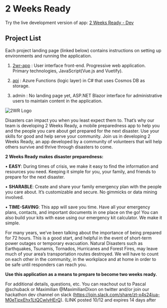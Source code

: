 # 2 Weeks Ready

Try the live development version of app: [2 Weeks Ready - Dev](https://2wrdev.azureedge.net/)

## Project List

Each project landing page (linked below) contains instructions on setting up environments and running the application.

1. [2wr-app](2wr-app/README.md) : User interface front-end. Progressive web application. Primary technologies, JavaScript(Vue.js and Vuetify).

2. [api](api/README.md) : Azure Functions (logic layer) in C# that uses Cosmos DB as storage.

3. admin : No landing page yet, ASP.NET Blazor interface for administrative users to maintain content in the application.

![2WR Logo](https://user-images.githubusercontent.com/78102622/132778543-8d2331ac-f3bf-4f93-93a1-59b136e7978e.png)

Disasters can impact you when you least expect them to. That’s why our team is developing 2 Weeks Ready, a mobile preparedness app to help you and the people you care about get prepared for the next disaster. Use your skills for good and help serve your community. Join us in developing 2 Weeks Ready, an app developed by a community of volunteers that will help others survive and thrive through disasters to come.

**2 Weeks Ready makes disaster preparedness:**

•	**EASY**: During times of crisis, we make it easy to find the information and resources you need. Keeping it simple for you, your family, and friends to prepare for the next disaster. 

•	**SHARABLE**: Create and share your family emergency plan with the people you care about. It’s customizable and secure. No gimmicks or data mining involved. 

•	**TIME-SAVING**: This app will save you time. Have all your emergency plans, contacts, and important documents in one place on the go! You can also build your kits with ease using our emergency kit calculator. We make it simple. 

For many years, we’ve been talking about the importance of being prepared for 72 hours. This is a good start, and helpful in the event of short-term power outages or temporary evacuation. Natural Disasters such as Earthquakes, Tsunamis, Tornados, Hurricanes and Forest Fires, may leave much of your area’s transportation routes destroyed. We will have to count on each other in the community, in the workplace and at home in order to be safe until responders can reach you.

**Use this application as a means to prepare to become two weeks ready.**

For additional details, questions, etc.  You can reachout out to Pascal @schuback or Maximilian @MaximilianDixon on twitter and/or join our hackathon dev channel on slack (https://join.slack.com/share/zt-x4s24iua-M0eTipxEhx1LtQCwlvHErQ). (LINK posted 10/12 and expires 14 days after
